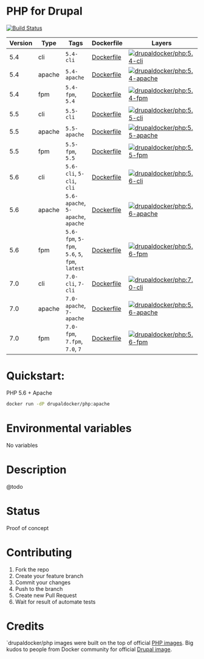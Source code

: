 PHP for Drupal
=====================
[![Build Status](https://travis-ci.org/drupal-docker/php.svg?branch=master)](https://travis-ci.org/drupal-docker/php)

Version | Type | Tags | Dockerfile | Layers
--- | --- | --- | --- | ---
5.4 | cli | `5.4-cli` | [Dockerfile](https://github.com/drupal-docker/php/blob/master/5.4/Dockerfile) | [![drupaldocker/php:5.4-cli](https://badge.imagelayers.io/drupaldocker/php:5.4-cli.svg)](https://imagelayers.io/?images=drupaldocker/php:5.4-cli)
5.4 | apache | `5.4-apache` | [Dockerfile](https://github.com/drupal-docker/php/blob/master/5.4/apache/Dockerfile) | [![drupaldocker/php:5.4-apache](https://badge.imagelayers.io/drupaldocker/php:5.4-apache.svg)](https://imagelayers.io/?images=drupaldocker/php:5.4-apache)
5.4 | fpm | `5.4-fpm`, `5.4` | [Dockerfile](https://github.com/drupal-docker/php/blob/master/5.4/fpm/Dockerfile) | [![drupaldocker/php:5.4-fpm](https://badge.imagelayers.io/drupaldocker/php:5.4-fpm.svg)](https://imagelayers.io/?images=drupaldocker/php:5.4-fpm)
5.5 | cli | `5.5-cli` | [Dockerfile](https://github.com/drupal-docker/php/blob/master/5.5/Dockerfile) | [![drupaldocker/php:5.5-cli](https://badge.imagelayers.io/drupaldocker/php:5.5-cli.svg)](https://imagelayers.io/?images=drupaldocker/php:5.5-cli)
5.5 | apache | `5.5-apache` | [Dockerfile](https://github.com/drupal-docker/php/blob/master/5.5/apache/Dockerfile) | [![drupaldocker/php:5.5-apache](https://badge.imagelayers.io/drupaldocker/php:5.5-apache.svg)](https://imagelayers.io/?images=drupaldocker/php:5.5-apache)
5.5 | fpm | `5.5-fpm`, `5.5` | [Dockerfile](https://github.com/drupal-docker/php/blob/master/5.5/fpm/Dockerfile) | [![drupaldocker/php:5.5-fpm](https://badge.imagelayers.io/drupaldocker/php:5.5-fpm.svg)](https://imagelayers.io/?images=drupaldocker/php:5.5-fpm)
5.6 | cli | `5.6-cli`, `5-cli`, `cli` | [Dockerfile](https://github.com/drupal-docker/php/blob/master/5.6/Dockerfile) | [![drupaldocker/php:5.6-cli](https://badge.imagelayers.io/drupaldocker/php:5.6-cli.svg)](https://imagelayers.io/?images=drupaldocker/php:5.6-cli)
5.6 | apache | `5.6-apache`, `5-apache`, `apache` | [Dockerfile](https://github.com/drupal-docker/php/blob/master/5.6/apache/Dockerfile) | [![drupaldocker/php:5.6-apache](https://badge.imagelayers.io/drupaldocker/php:5.6-apache.svg)](https://imagelayers.io/?images=drupaldocker/php:5.6-apache)
5.6 | fpm | `5.6-fpm`, `5-fpm`, `5.6`, `5`, `fpm`, `latest` | [Dockerfile](https://github.com/drupal-docker/php/blob/master/5.6/fpm/Dockerfile) | [![drupaldocker/php:5.6-fpm](https://badge.imagelayers.io/drupaldocker/php:5.6-fpm.svg)](https://imagelayers.io/?images=drupaldocker/php:5.6-fpm)
7.0 | cli | `7.0-cli`, `7-cli` | [Dockerfile](https://github.com/drupal-docker/php/blob/master/7.0/Dockerfile) | [![drupaldocker/php:7.0-cli](https://badge.imagelayers.io/drupaldocker/php:7.0-cli.svg)](https://imagelayers.io/?images=drupaldocker/php:7.0-cli)
7.0 | apache | `7.0-apache`, `7-apache` | [Dockerfile](https://github.com/drupal-docker/php/blob/master/7.0/apache/Dockerfile) | [![drupaldocker/php:5.6-apache](https://badge.imagelayers.io/drupaldocker/php:7.0-apache.svg)](https://imagelayers.io/?images=drupaldocker/php:7.0-apache)
7.0 | fpm | `7.0-fpm`, `7.fpm`, `7.0`, `7` | [Dockerfile](https://github.com/drupal-docker/php/blob/master/7.0/fpm/Dockerfile) | [![drupaldocker/php:5.6-fpm](https://badge.imagelayers.io/drupaldocker/php:7.0-fpm.svg)](https://imagelayers.io/?images=drupaldocker/php:7.0-fpm)

# Quickstart:

PHP 5.6 + Apache
```bash
docker run -dP drupaldocker/php:apache
```

# Environmental variables

No variables

# Description

@todo

# Status

Proof of concept

# Contributing

1. Fork the repo
1. Create your feature branch
1. Commit your changes
1. Push to the branch
1. Create new Pull Request
1. Wait for result of automate tests

# Credits
`drupaldocker/php images were built on the top of official [PHP images](https://hub.docker.com/r/_/php/). Big kudos to people from Docker community for official [Drupal image](https://hub.docker.com/r/_/drupal/).
